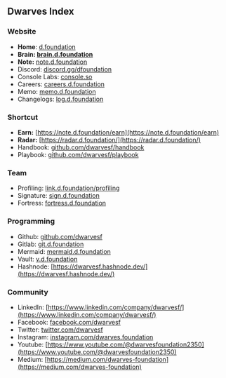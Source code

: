 ## Dwarves Index

### Website

- **Home**: [d.foundation](http://d.foundation)
- **Brain: [brain.d.foundation](http://brain.d.foundation)**
- **Note:** [note.d.foundation](https://note.d.foundation)
- Discord: [discord.gg/dfoundation](http://discord.gg/dfoundation)
- Console Labs: [console.so](https://console.so)
- Careers: [careers.d.foundation](http://careers.d.foundation)
- Memo: [memo.d.foundation](http://memo.d.foundation)
- Changelogs: [log.d.foundation](http://log.d.foundation)

### Shortcut

- **Earn:** [](https://earn.d.foundation)[https://note.d.foundation/earn](https://note.d.foundation/earn)
- **Radar:** [https://radar.d.foundation/](https://radar.d.foundation/)
- Handbook: [github.com/dwarvesf/handbook](http://github.com/dwarvesf/handbook)
- Playbook: [github.com/dwarvesf/playbook](http://github.com/dwarvesf/playbook)

### Team

- Profiling: [link.d.foundation/profiling](http://link.d.foundation/profiling)
- Signature: [sign.d.foundation](http://sign.d.foundation)
- Fortress: [fortress.d.foundation](https://fortress.d.foundation)

### Programming

- Github: [github.com/dwarvesf](http://github.com/dwarvesf)
- Gitlab: [git.d.foundation](http://git.d.foundation)
- Mermaid: [mermaid.d.foundation](http://mermaid.d.foundation)
- Vault: [v.d.foundation](http://v.d.foundation)
- Hashnode: [https://dwarvesf.hashnode.dev/](https://dwarvesf.hashnode.dev/)

### Community

- LinkedIn: [https://www.linkedin.com/company/dwarvesf/](https://www.linkedin.com/company/dwarvesf/)
- Facebook: [facebook.com/dwarvesf](http://facebook.com/dwarvesf)
- Twitter: [twitter.com/dwarvesf](http://twitter.com/dwarvesf)
- Instagram: [instagram.com/dwarves.foundation](http://instagram.com/dwarves.foundation)
- Youtube: [https://www.youtube.com/@dwarvesfoundation2350](https://www.youtube.com/@dwarvesfoundation2350)
- Medium: [https://medium.com/dwarves-foundation](https://medium.com/dwarves-foundation)
